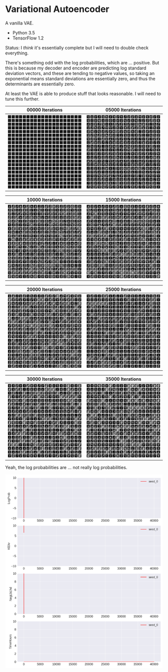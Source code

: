 # Variational Autoencoder

A vanilla VAE.

- Python 3.5
- TensorFlow 1.2

Status: I *think* it's essentially complete but I will need to double check
everything.

There's something odd with the log probabilities, which are ... positive. But
this is because my decoder and encoder are predicting log standard deviation
vectors, and these are tending to negative values, so taking an exponential
means standard deviations are essentially zero, and thus the determinants are
essentially zero.

At least the VAE is able to produce stuff that looks reasonable. I will need to
tune this further.

00000 Iterations  |  05000 Iterations
:-------------------------:|:-------------------------:
![](images/first/dec_00000.png)  |  ![](images/first/dec_05000.png)

10000 Iterations  |  15000 Iterations
:-------------------------:|:-------------------------:
![](images/first/dec_10000.png)  |  ![](images/first/dec_15000.png)

20000 Iterations  |  25000 Iterations
:-------------------------:|:-------------------------:
![](images/first/dec_20000.png)  |  ![](images/first/dec_25000.png)

30000 Iterations  |  35000 Iterations
:-------------------------:|:-------------------------:
![](images/first/dec_30000.png)  |  ![](images/first/dec_35000.png)

Yeah, the log probabilities are ... not really log probabilities.

![](figures/mnist.png)
